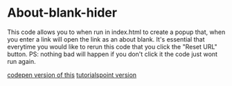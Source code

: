 # About-blank-hider
This code allows you to when run in index.html to create a popup that, when you enter a link will open the link as an about blank. It's essential that everytime you would like to rerun this code that you click the "Reset URL" button. PS: nothing bad will happen if you don't click it the code just wont run again.

[codepen version of this](https://codepen.io/Themythicalpro9/pen/XWLLrrg)
[tutorialspoint version](http://tpcg.io/_1MFW01)
